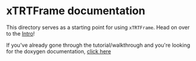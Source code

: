 # xTRTFrame documentation

This directory serves as a starting point for using `xTRTFrame`. Head
on over to the [Intro](tutorial/Intro.md)!

If you've already gone through the tutorial/walkthrough and you're
looking for the doxygen documentation, [click
here](http://webhome.phy.duke.edu/~ddavis/xTRTFrame/)

